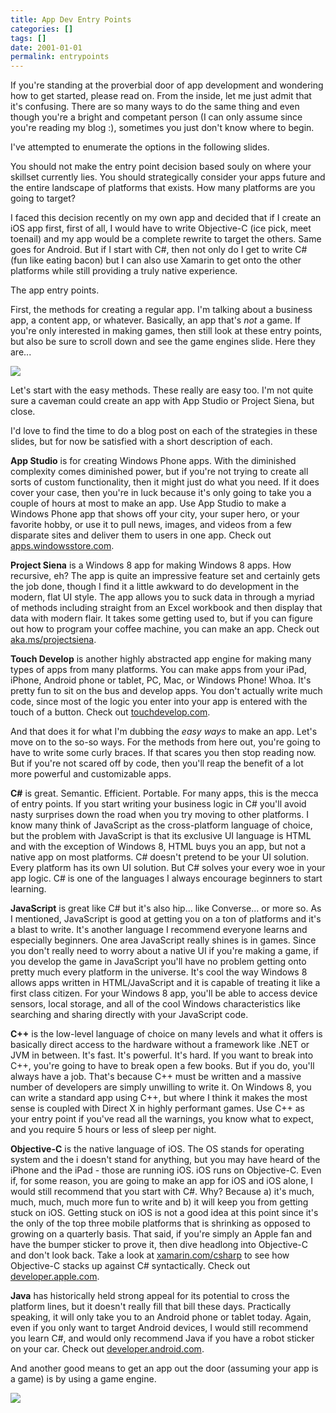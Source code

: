 ```yaml
---
title: App Dev Entry Points
categories: []
tags: []
date: 2001-01-01
permalink: entrypoints
---
```


If you&#39;re standing at the proverbial door of app development and wondering how to get started, please read on. From the inside, let me just admit that it&#39;s confusing. There are so many ways to do the same thing and even though you&#39;re a bright and competant person (I can only assume since you&#39;re reading my blog :), sometimes you just don&#39;t know where to begin.

I&#39;ve attempted to enumerate the options in the following slides.

You should not make the entry point decision based souly on where your skillset currently lies. You should strategically consider your apps future and the entire landscape of platforms that exists. How many platforms are you going to target?

I faced this decision recently on my own app and decided that if I create an iOS app first, first of all, I would have to write Objective-C (ice pick, meet toenail) and my app would be a complete rewrite to target the others. Same goes for Android. But if I start with C#, then not only do I get to write C# (fun like eating bacon) but I can also use Xamarin to get onto the other platforms while still providing a truly native experience.

The app entry points.

First, the methods for creating a regular app. I&#39;m talking about a business app, a content app, or whatever. Basically, an app that&#39;s _not_ a game. If you&#39;re only interested in making games, then still look at these entry points, but also be sure to scroll down and see the game engines slide. Here they are...

![](http://codefoster.blob.core.windows.net/site/image/4047d1f2c9b34dc4af73494276387bbe/entrypoints_01_1.png)

Let&#39;s start with the easy methods. These really are easy too. I&#39;m not quite sure a caveman could create an app with App Studio or Project Siena, but close.

I&#39;d love to find the time to do a blog post on each of the strategies in these slides, but for now be satisfied with a short description of each.

**App Studio** is for creating Windows Phone apps. With the diminished complexity comes diminished power, but if you&#39;re not trying to create all sorts of custom functionality, then it might just do what you need. If it does cover your case, then you&#39;re in luck because it&#39;s only going to take you a couple of hours at most to make an app. Use App Studio to make a Windows Phone app that shows off your city, your super hero, or your favorite hobby, or use it to pull news, images, and videos from a few disparate sites and deliver them to users in one app. Check out [apps.windowsstore.com](http://apps.windowsstore.com).

**Project Siena** is a Windows 8 app for making Windows 8 apps. How recursive, eh? The app is quite an impressive feature set and certainly gets the job done, though I find it a little awkward to do development in the modern, flat UI style. The app allows you to suck data in through a myriad of methods including straight from an Excel workbook and then display that data with modern flair. It takes some getting used to, but if you can figure out how to program your coffee machine, you can make an app. Check out [aka.ms/projectsiena](http://aka.ms/projectsiena).

**Touch Develop** is another highly abstracted app engine for making many types of apps from many platforms. You can make apps from your iPad, iPhone, Android phone or tablet, PC, Mac, or Windows Phone! Whoa. It&#39;s pretty fun to sit on the bus and develop apps. You don&#39;t actually write much code, since most of the logic you enter into your app is entered with the touch of a button. Check out [touchdevelop.com](http://www.touchdevelop.com).

And that does it for what I&#39;m dubbing the _easy ways_ to make an app. Let&#39;s move on to the so-so ways.  For the methods from here out, you&#39;re going to have to write some curly braces. If that scares you then stop reading now. But if you&#39;re not scared off by code, then you&#39;ll reap the benefit of a lot more powerful and customizable apps.

**C#** is great. Semantic. Efficient. Portable. For many apps, this is the mecca of entry points. If you start writing your business logic in C# you&#39;ll avoid nasty surprises down the road when you try moving to other platforms. I know many think of JavaScript as the cross-platform language of choice, but the problem with JavaScript is that its exclusive UI language is HTML and with the exception of Windows 8, HTML buys you an app, but not a native app on most platforms. C# doesn&#39;t pretend to be your UI solution. Every platform has its own UI solution. But C# solves your every woe in your app logic. C# is one of the languages I always encourage beginners to start learning.

**JavaScript** is great like C# but it&#39;s also hip... like Converse... or more so. As I mentioned, JavaScript is good at getting you on a ton of platforms and it&#39;s a blast to write. It&#39;s another language I recommend everyone learns and especially beginners. One area JavaScript really shines is in games. Since you don&#39;t really need to worry about a native UI if you&#39;re making a game, if you develop the game in JavaScript you&#39;ll have no problem getting onto pretty much every platform in the universe. It&#39;s cool the way Windows 8 allows apps written in HTML/JavaScript and it is capable of treating it like a first class citizen. For your Windows 8 app, you&#39;ll be able to access device sensors, local storage, and all of the cool Windows characteristics like searching and sharing directly with your JavaScript code.

**C++** is the low-level language of choice on many levels and what it offers is basically direct access to the hardware without a framework like .NET or JVM in between. It&#39;s fast. It&#39;s powerful. It&#39;s hard. If you want to break into C++, you&#39;re going to have to break open a few books. But if you do, you&#39;ll always have a job. That&#39;s because C++ must be written and a massive number of developers are simply unwilling to write it. On Windows 8, you can write a standard app using C++, but where I think it makes the most sense is coupled with Direct X in highly performant games. Use C++ as your entry point if you&#39;ve read all the warnings, you know what to expect, and you require 5 hours or less of sleep per night.

**Objective-C** is the native language of iOS. The OS stands for operating system and the i doesn&#39;t stand for anything, but you may have heard of the iPhone and the iPad - those are running iOS. iOS runs on Objective-C. Even if, for some reason, you are going to make an app for iOS and iOS alone, I would still recommend that you start with C#. Why? Because a) it&#39;s much, much, much, much more fun to write and b) it will keep you from getting stuck on iOS. Getting stuck on iOS is not a good idea at this point since it&#39;s the only of the top three mobile platforms that is shrinking as opposed to growing on a quarterly basis. That said, if you&#39;re simply an Apple fan and have the bumper sticker to prove it, then dive headlong into Objective-C and don&#39;t look back. Take a look at [xamarin.com/csharp](http://xamarin.com/csharp) to see how Objective-C stacks up against C# syntactically. Check out [developer.apple.com](https://developer.apple.com/).

**Java** has historically held strong appeal for its potential to cross the platform lines, but it doesn&#39;t really fill that bill these days. Practically speaking, it will only take you to an Android phone or tablet today. Again, even if you only want to target Android devices, I would still recommend you learn C#, and would only recommend Java if you have a robot sticker on your car. Check out [developer.android.com](http://developer.android.com).

And another good means to get an app out the door (assuming your app is a game) is by using a game engine.

![](http://codefoster.blob.core.windows.net/site/image/8e7c0d998d0e472b8653d16a38ba939f/entrypoints_02_1.png)